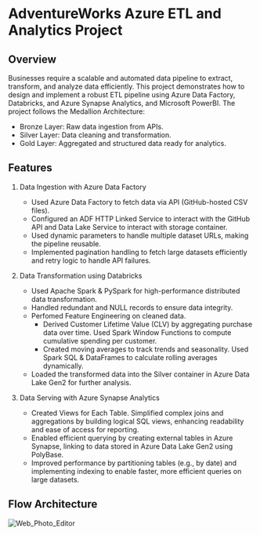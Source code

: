 # AdventureWorks Azure ETL and Analytics Project 

## Overview  
Businesses require a scalable and automated data pipeline to extract, transform, and analyze data efficiently. This project demonstrates how to design and implement a robust ETL pipeline using Azure Data Factory, Databricks, and Azure Synapse Analytics, and Microsoft PowerBI. The project follows the Medallion Architecture:
  - Bronze Layer: Raw data ingestion from APIs.
  - Silver Layer: Data cleaning and transformation.
  - Gold Layer: Aggregated and structured data ready for analytics.

## Features  
1) Data Ingestion with Azure Data Factory
    - Used Azure Data Factory to fetch data via API (GitHub-hosted CSV files).
    - Configured an ADF HTTP Linked Service to interact with the GitHub API and Data Lake Service to interact with storage container.
    - Used dynamic parameters to handle multiple dataset URLs, making the pipeline reusable.
    - Implemented pagination handling to fetch large datasets efficiently and retry logic to handle API failures.

2) Data Transformation using Databricks
    - Used Apache Spark & PySpark for high-performance distributed data transformation.
    - Handled redundant and NULL records to ensure data integrity.
    - Perfomed Feature Engineering on cleaned data.
        - Derived Customer Lifetime Value (CLV) by aggregating purchase data over time. Used Spark Window Functions to compute cumulative spending per customer.
        - Created moving averages to track trends and seasonality. Used Spark SQL & DataFrames to calculate rolling averages dynamically.
    - Loaded the transformed data into the Silver container in Azure Data Lake Gen2 for further analysis.
  
3) Data Serving with Azure Synapse Analytics
    - Created Views for Each Table. Simplified complex joins and aggregations by building logical SQL views, enhancing readability and ease of access for reporting.
    - Enabled efficient querying by creating external tables in Azure Synapse, linking to data stored in Azure Data Lake Gen2 using PolyBase.
    - Improved performance by partitioning tables (e.g., by date) and implementing indexing to enable faster, more efficient queries on large datasets.

## Flow Architecture
![Web_Photo_Editor](https://github.com/user-attachments/assets/ef5e9dca-6b68-432c-80cf-7e0e27b89939)





        




